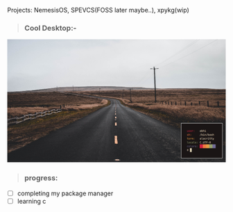 Projects: NemesisOS, SPEVCS(FOSS later maybe..), xpykg(wip)

> ### Cool Desktop:-

![master](2023-10-23-192503_1366x768_scrot.png)

> ### progress:
- [ ] completing my package manager
- [ ] learning c
